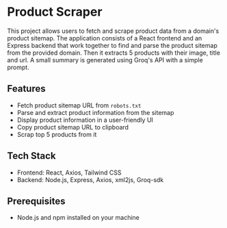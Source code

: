 # Product Scraper

This project allows users to fetch and scrape product data from a domain's product sitemap. The application consists of a React frontend and an Express backend that work together to find and parse the product sitemap from the provided domain. Then it extracts 5 products with their image, title and url. A small summary is generated using Groq's API with a simple prompt.

## Features

- Fetch product sitemap URL from `robots.txt`
- Parse and extract product information from the sitemap
- Display product information in a user-friendly UI
- Copy product sitemap URL to clipboard
- Scrap top 5 products from it

## Tech Stack

- Frontend: React, Axios, Tailwind CSS
- Backend: Node.js, Express, Axios, xml2js, Groq-sdk

## Prerequisites

- Node.js and npm installed on your machine
